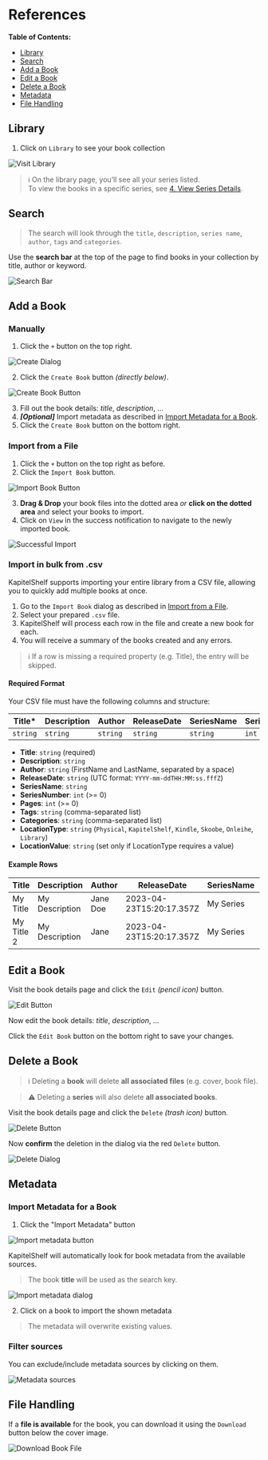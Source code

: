 # References

**Table of Contents:**

- [Library](#library)
- [Search](#search)
- [Add a Book](#add-a-book)
- [Edit a Book](#edit-a-book)
- [Delete a Book](#delete-a-book)
- [Metadata](#metadata)
- [File Handling](#file-handling)

## Library

1. Click on `Library` to see your book collection

![Visit Library](./.attachments/references/library/visit_library.png)

> ℹ️ On the library page, you’ll see all your series listed. <br /> To view the books in a specific series, see [4. View Series Details](./quickstart.md#4-view-series-details).

## Search

> The search will look through the `title`, `description`, `series name`, `author`, `tags` and `categories`.

Use the **search bar** at the top of the page to find books in your collection by title, author or keyword.

![Search Bar](./.attachments/references/search/search_bar.png)

## Add a Book

### Manually

1. Click the `+` button on the top right.

![Create Dialog](./.attachments/references/add_book/manual/create_dialog.png)

2. Click the `Create Book` button _(directly below)_.

![Create Book Button](./.attachments/references/add_book/manual/create_book.png)

3. Fill out the book details: _title_, _description_, ...
4. _**[Optional]**_ Import metadata as described in [Import Metadata for a Book](#import-metadata-for-a-book).
5. Click the `Create Book` button on the bottom right.

### Import from a File

1. Click the `+` button on the top right as before.
2. Click the `Import Book` button.

![Import Book Button](./.attachments/references/add_book/import/import_book.png)

3. **Drag & Drop** your book files into the dotted area _or_ **click on the dotted area** and select your books to import.
4. Click on `View` in the success notification to navigate to the newly imported book.

![Successful Import](./.attachments/references/add_book/import/successful_import.png)

### Import in bulk from .csv

KapitelShelf supports importing your entire library from a CSV file, allowing you to quickly add multiple books at once.

1. Go to the `Import Book` dialog as described in [Import from a File](#import-from-a-file).
2. Select your prepared `.csv` file.
3. KapitelShelf will process each row in the file and create a new book for each.
4. You will receive a summary of the books created and any errors.

> ℹ️ If a row is missing a required property (e.g. Title), the entry will be skipped.

#### Required Format

Your CSV file must have the following columns and structure:

| Title\*  | Description | Author   | ReleaseDate | SeriesName | SeriesNumber | Pages | Tags                | Categories          | LocationType | LocationValue |
| -------- | ----------- | -------- | ----------- | ---------- | ------------ | ----- | ------------------- | ------------------- | ------------ | ------------- |
| `string` | `string`    | `string` | `string`    | `string`   | `int`        | `int` | `string,string,...` | `string,string,...` | `enum`       | `string`      |

- **Title**: `string` (required)
- **Description**: `string`
- **Author**: `string` (FirstName and LastName, separated by a space)
- **ReleaseDate**: `string` (UTC format: `YYYY-mm-ddTHH:MM:ss.fffZ`)
- **SeriesName**: `string`
- **SeriesNumber**: `int` (>= 0)
- **Pages**: `int` (>= 0)
- **Tags**: `string` (comma-separated list)
- **Categories**: `string` (comma-separated list)
- **LocationType**: `string` (`Physical`, `KapitelShelf`, `Kindle`, `Skoobe`, `Onleihe`, `Library`)
- **LocationValue**: `string` (set only if LocationType requires a value)

#### Example Rows

| Title      | Description    | Author   | ReleaseDate              | SeriesName | SeriesNumber | Pages | Tags                | Categories                    | LocationType | LocationValue                          |
| ---------- | -------------- | -------- | ------------------------ | ---------- | ------------ | ----- | ------------------- | ----------------------------- | ------------ | -------------------------------------- |
| My Title   | My Description | Jane Doe | 2023-04-23T15:20:17.357Z | My Series  | 1            | 100   | Tag1,Tag2           | Category1,Category2           | Skoobe       | https://www.skoobe.de/books/mybook     |
| My Title 2 | My Description | Jane     | 2023-04-23T15:20:17.357Z | My Series  | 1            | 100   | My Special Tag,Tag2 | My Special Category,Category2 | Kindle       | https://www.amazon.de/mybook/dp/bookid |

## Edit a Book

Visit the book details page and click the `Edit` _(pencil icon)_ button.

![Edit Button](./.attachments/references/edit_book/edit_button.png)

Now edit the book details: _title_, _description_, ...

Click the `Edit Book` button on the bottom right to save your changes.

## Delete a Book

> ℹ️ Deleting a **book** will delete **all associated files** (e.g. cover, book file).

> ⚠️ Deleting a **series** will also delete **all associated books**.

Visit the book details page and click the `Delete` _(trash icon)_ button.

![Delete Button](./.attachments/references/delete_book/delete_button.png)

Now **confirm** the deletion in the dialog via the red `Delete` button.

![Delete Dialog](./.attachments/references/delete_book/delete_dialog.png)

## Metadata

### Import Metadata for a Book

1. Click the "Import Metadata" button

![Import metadata button](./.attachments/references/metadata/import/import_metadata_button.png)

KapitelShelf will automatically look for book metadata from the available sources.

> The book **title** will be used as the search key.

![Import metadata dialog](./.attachments/references/metadata/import/import_metadata_dialog.png)

2. Click on a book to import the shown metadata

> The metadata will overwrite existing values.

### Filter sources

You can exclude/include metadata sources by clicking on them.

![Metadata sources](./.attachments/references/metadata/import/import_metadata_sources.png)

## File Handling

If a **file is available** for the book, you can download it using the `Download` button below the cover image.

![Download Book File](./.attachments/references/file_handling/download_book.png)
